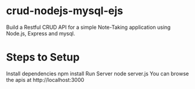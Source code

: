 # crud-nodejs-mysql-ejs
Build a Restful CRUD API for a simple Note-Taking application using Node.js, Express and mysql.

# Steps to Setup
  Install dependencies
  npm install
  Run Server
  node server.js
You can browse the apis at http://localhost:3000

